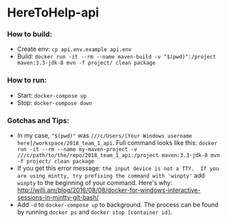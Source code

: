 # HereToHelp-api

### How to build:

- Create env: `cp api.env.example api.env`
- Build: `docker run -it --rm --name maven-build -v "$(pwd)":/project maven:3.3-jdk-8 mvn -f project/ clean package`

### How to run:

- Start: `docker-compose up`
- Stop: `docker-compose down`

### Gotchas and Tips:
- In my case, `"$(pwd)"` was `///c/Users/[Your Windows username here]/workspace/2018_team_1_api`. Full command looks like this: `docker run -it --rm --name my-maven-project -v ///c/path/to/the/repo/2018_team_1_api:/project maven:3.3-jdk-8 mvn -f project/ clean package`
- If you get this error message: `the input device is not a TTY.  If you are using mintty, try prefixing the command with 'winpty'` add `winpty` to the beginning of your command. Here's why: http://willi.am/blog/2016/08/08/docker-for-windows-interactive-sessions-in-mintty-git-bash/
- Add `-d` to `docker-compose up` to background. The process can be found by running `docker ps` and `docker stop [container id]`.
